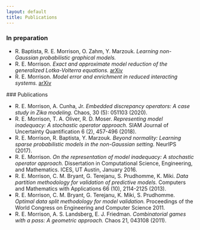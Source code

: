 ```yaml
---
layout: default
title: Publications
---
```

### In preparation
<ul>
<li> R. Baptista, R. E. Morrison, O. Zahm, Y. Marzouk. <i>Learning non-Gaussian probabilistic graphical models.</i></li>
<li> R. E. Morrison. <i>Exact and approximate model reduction of the generalized Lotka-Volterra equations. </i> <a href="https://arxiv.org/abs/1909.13837">arXiv</a> </li>
<li> R. E. Morrison. <i>Model error and enrichment in reduced interacting systems.</i> <a href="https://arxiv.org/abs/1910.08191">arXiv</a> </li>
</ul>
### Publications
<ul> <!-- <ol reversed> </ol> -->
<li> R. E. Morrison, A. Cunha, Jr. <i>Embedded discrepancy operators: A case study in Zika modeling.</i> Chaos, 30 (5): 051103 (2020).</li>
<li> R. E. Morrison, T. A. Oliver, R. D. Moser. <i>Representing model inadequacy:
A stochastic operator approach. </i>SIAM Journal of Uncertainty Quantification 6
(2), 457-496 (2018).</li> <!-- Arxiv: *arxiv.org/abs/1604.01651v3* -->
<li> R. E. Morrison, R. Baptista, Y. Marzouk. <i>Beyond normality: Learning sparse
probabilistic models in the non-Gaussian setting. </i>NeurIPS (2017).</li>
<li> R. E. Morrison. <i>On the representation of model inadequacy: A stochastic operator approach.</i> Dissertation in Computational Science, Engineering, and
    Mathematics. ICES, UT Austin, January 2016.</li>
<li> R. E. Morrison, C. M. Bryant, G. Terejanu, S. Prudhomme, K. Miki. <i>Data
partition methodology for validation of predictive models. </i>Computers and
Mathematics with Applications 66 (10), 2114-2125 (2013).</li>
<li> R. E. Morrison, C. M. Bryant, G. Terejanu, K. Miki, S. Prudhomme.
<i>Optimal data split methodology for model validation.</i> Proceedings of the World Congress on Engineering and Computer Science 2011.</li>
<li> R. E. Morrison, A. S. Landsberg, E. J. Friedman. <i>Combinatorial games with
a pass: A geometric approach. </i>Chaos 21, 043108 (2011).</li>
</ul>

